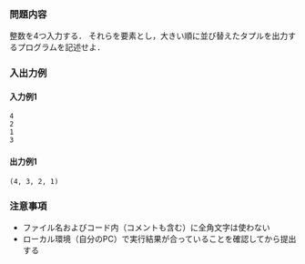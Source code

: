 ### 問題内容
整数を4つ入力する．
それらを要素とし，大きい順に並び替えたタプルを出力するプログラムを記述せよ．  


### 入出力例
#### 入力例1
```
4
2
1
3
```
#### 出力例1
```
(4, 3, 2, 1)
```

### 注意事項

- ファイル名およびコード内（コメントも含む）に全角文字は使わない  
- ローカル環境（自分のPC）で実行結果が合っていることを確認してから提出する
